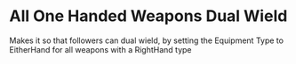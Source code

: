 # All One Handed Weapons Dual Wield
Makes it so that followers can dual wield, by setting the Equipment Type to EitherHand for all weapons with a RightHand type
